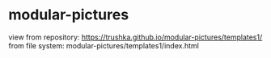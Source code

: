 # modular-pictures
view from repository: https://trushka.github.io/modular-pictures/templates1/
from file system: modular-pictures/templates1/index.html
